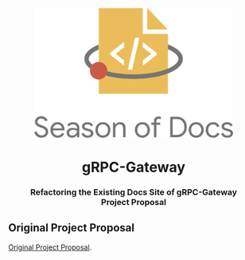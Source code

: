 <div align="center">
<img src="assets/gsod-2020.svg" height= "auto" width="400" />
<br />
<h1>gRPC-Gateway</h1>
<h3>
Refactoring the Existing Docs Site of gRPC-Gateway
<br />
Project Proposal
</h3>
</div>

## Original Project Proposal

[Original Project Proposal](https://developers.google.com/season-of-docs/docs/2020/participants/project-grpcgateway-iamrajiv).

